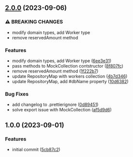 ## [2.0.0](https://github.com/feathermint/core/compare/v1.0.0...v2.0.0) (2023-09-06)


### ⚠ BREAKING CHANGES

* modify domain types, add Worker type
* remove reservedAmount method

### Features

* modify domain types, add Worker type ([6ee3e31](https://github.com/feathermint/core/commit/6ee3e31c04ab1bd7792e31b0f25358f0a0d86316))
* pass methods to MockCollection contstructor ([8f807fc](https://github.com/feathermint/core/commit/8f807fc712a9fb379829e5be2a41cd16d4feb6f4))
* remove reservedAmount method ([1f222b7](https://github.com/feathermint/core/commit/1f222b7d75f3b9ec4dab37fb5115ae21a900f73d))
* update RepositoryMap with workers collection ([4b7d346](https://github.com/feathermint/core/commit/4b7d346683b258df52d849591351c03cdded254f))
* update RepositoryMap, add #dbName property ([10d6382](https://github.com/feathermint/core/commit/10d63825832e4bdea50f74c83c17bbca6af67348))


### Bug Fixes

* add changelog to .prettierignore ([0d89451](https://github.com/feathermint/core/commit/0d89451f9b3ae686606ee03412c3c4e8bb0f85e9))
* solve export issue with MockCollection ([af5d9d6](https://github.com/feathermint/core/commit/af5d9d63fecf50109e1bda26ca490d34935fed30))

## 1.0.0 (2023-09-01)


### Features

* initial commit ([5cb87c2](https://github.com/feathermint/core/commit/5cb87c261b47bf5cc117637ce92ddf8dbb442087))
